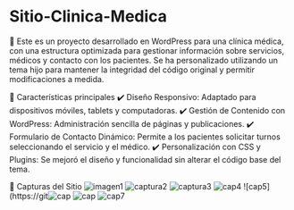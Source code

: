 # Sitio-Clinica-Medica


🏥
Este es un proyecto desarrollado en WordPress para una clínica médica, con una estructura optimizada para gestionar información sobre servicios, médicos y contacto con los pacientes. Se ha personalizado utilizando un tema hijo para mantener la integridad del código original y permitir modificaciones a medida.

📌 Características principales
✔️ Diseño Responsivo: Adaptado para dispositivos móviles, tablets y computadoras.
✔️ Gestión de Contenido con WordPress: Administración sencilla de páginas y publicaciones.
✔️ Formulario de Contacto Dinámico: Permite a los pacientes solicitar turnos seleccionando el servicio y el médico.
✔️ Personalización con CSS y Plugins: Se mejoró el diseño y funcionalidad sin alterar el código base del tema.

📸 Capturas del Sitio
![imagen1](https://github.com/user-attachments/assets/08a39ab7-8815-45a9-bc03-5541ea765ab3)
![captura2](https://github.com/user-attachments/assets/bda74ae5-2135-4c6e-87cc-2fd50ae51052)
![captura3](https://github.com/user-attachments/assets/bcb720a7-4b53-4911-8e32-c53d9df70575)
![cap4](https://github.com/user-attachments/assets/b1d7c468-877b-4be3-8430-e4d27b05fd3a)
![cap5](https://git![cap](https://github.com/user-attachments/assets/c8c30c3e-08f1-4adf-9315-4b316e6b9c4c)
![cap](https://github.com/user-attachments/assets/ba2d3ef4-544f-45d7-95ce-56f6aee84ffa)
![cap7](https://github.com/user-attachments/assets/b3a41348-d257-4864-bdd3-5badb43cf7f8)







